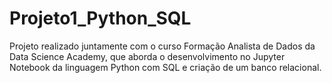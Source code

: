 # Projeto1_Python_SQL
Projeto realizado juntamente com o curso Formação Analista de Dados da Data Science Academy, que aborda o desenvolvimento no Jupyter Notebook da linguagem Python com SQL e criação de um banco relacional.
